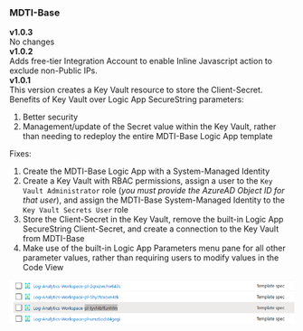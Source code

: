 ### MDTI-Base
**v1.0.3**  
No changes  
**v1.0.2**  
Adds free-tier Integration Account to enable Inline Javascript action to exclude non-Public IPs.  
**v1.0.1**  
This version creates a Key Vault resource to store the Client-Secret.  
Benefits of Key Vault over Logic App SecureString parameters:
1. Better security
2. Management/update of the Secret value within the Key Vault, rather than needing to redeploy the entire MDTI-Base Logic App template  

Fixes:
1. Create the MDTI-Base Logic App with a System-Managed Identity
2. Create a Key Vault with RBAC permissions, assign a user to the `Key Vault Administrator` role (*you must provide the AzureAD Object ID for that user*), and assign the MDTI-Base System-Managed Identity to the `Key Vault Secrets User` role
3. Store the Client-Secret in the Key Vault, remove the built-in Logic App SecureString Client-Secret, and create a connection to the Key Vault from MDTI-Base
4. Make use of the built-in Logic App Parameters menu pane for all other parameter values, rather than requiring users to modify values in the Code View

![MDTI-Base Template spec](https://raw.githubusercontent.com/mr-mongo/MDTI/main/Content-Hub/.images/mdti_base_template_spec.png "MDTI-Base Template spec")